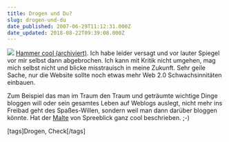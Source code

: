 ```yaml
---
title: Drogen und Du?
slug: drogen-und-du
date_published: 2007-06-29T11:12:31.000Z
date_updated: 2018-08-22T09:39:08.000Z
---
```


![](//picdump.thafaker.de/2007/06/drogen-und-du.jpg)
[Hammer cool (archiviert)](http://web.archive.org/web/20061104151501/http://www.drogen-und-du.de:80/cont_check/Index1.htm). Ich habe leider versagt und vor lauter Spiegel vor mir selbst dann abgebrochen. Ich kann mit Kritik nicht umgehen, mag mich selbst nicht und blicke misstrauisch in meine Zukunft. Sehr geile Sache, nur die Website sollte noch etwas mehr Web 2.0 Schwachsinnitäten einbauen. 

Zum Beispiel das man im Traum den Traum und geträumte wichtige Dinge bloggen will oder sein gesamtes Leben auf Weblogs auslegt, nicht mehr ins Freibad geht des Spaßes-Willen, sondern weil man dann darüber bloggen könnte. Hat der [Malte](http://www.spreeblick.com/2007/06/28/30-ich-muss-das-bloggen/#more-5411) von Spreeblick ganz cool beschrieben. ;-)

[tags]Drogen, Check[/tags]

